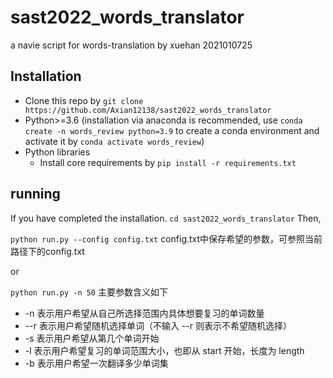 # sast2022_words_translator

a navie script for words-translation  by xuehan 2021010725

## Installation
- Clone this repo by `git clone https://github.com/Axian12138/sast2022_words_translator`
- Python>=3.6 (installation via anaconda is recommended, use `conda create -n words_review python=3.9` to create a conda environment and activate it by `conda activate words_review`)
- Python libraries
    - Install core requirements by `pip install -r requirements.txt`

## running
If you have completed the installation. `cd sast2022_words_translator` Then, 

`python run.py --config config.txt`  config.txt中保存希望的参数，可参照当前路径下的config.txt

or

`python run.py -n 50` 主要参数含义如下

- -n 表示用户希望从自己所选择范围内具体想要复习的单词数量
- --r 表示用户希望随机选择单词（不输入 --r 则表示不希望随机选择）
- -s 表示用户希望从第几个单词开始
- -l 表示用户希望复习的单词范围大小，也即从 start 开始，长度为 length
- -b 表示用户希望一次翻译多少单词集

